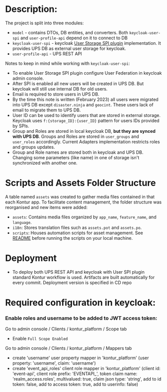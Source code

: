 # Description:
The project is split into three modules:
 - `model` - contains DTOs, DB entities, and converters. Both `keycloak-user-spi` and `user-profile-api` depend on it to connect to DB
 - `keycloak-user-spi` - keycloak [User Storage SPI plugin](https://www.keycloak.org/docs/latest/server_development/#_user-storage-spi) implementation. It provides UPS DB as external user storage for keycloak.
 - `user-profile-api` - UPS REST API

Notes to keep in mind while working with `keycloak-user-spi`:
- To enable User Storage SPI plugin configure User Federation in keycloak admin console.
- After SPI is enabled all new users will be created in UPS DB. But keycloak will still use internal DB for old users.
- Email is required to store users in UPS DB.
- By the time this note is written (February 2023) all users were migrated into UPS DB except `disaster.ninja` and `geocint`. These users lack of email to migrate them to UPS DB.
- User ID can be used to identify users that are stored in external storage. Keycloak uses `f:{storage_ID}:{user_ID}` pattern for users IDs provided by SPIs. 
- Group and Roles are stored in local keycloak DB, **but they are synced with UPS DB**. Groups and Roles are stored in `user_groups` and `user_roles` accordingly. Current Adapters implementation restricts roles and groups updates.
- Group and Role names are stored both in keycloak and UPS DB. Changing some parameters (like name) in one of storage isn't synchronized with another one.   

# Scripts and Assets Folder Structure

A table named `assets` was created to gather media files contained in that each Kontur app. To facilitate content management, the folder structure was reorganised and new items were added:
- `assets`: Contains media files organized by `app_name`, `feature_name`, and `language`.
- `i18n`: Stores translation files such as `assets.pot` and `assets.po`.
- `scripts`: Houses automation scripts for asset management. See [README](../scripts/README.md) before running the scripts on your local machine.

# Deployment
- To deploy both UPS REST API and keycloak with User SPI plugin standard Kontur workflow is used. Artifacts are built automatically for every commit. Deployment version is specified in CD repo 


# Required configuration in keycloak:

### Enable roles and username to be added to JWT access token:

Go to admin console / Clients / kontur_platform / Scope tab
- Enable <code>Full Scope Enabled</code>

Go to admin console / Clients / kontur_platform / Mappers tab
- create 'username' user property mapper in 'kontur_platform' (user property: 'username', claim: 'username')
- create 'event_api_roles' client role mapper in 'kontur_platform' (client id: 'event-api', client role prefix: 'EVENTAPI_', token claim name: 'realm_access.roles', multivalued: true, claim json type: 'string', add to id token: false, add to access token: true, add to userinfo: false)